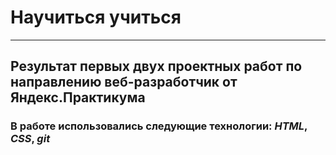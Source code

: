 # **Научиться учиться**
------
## Результат первых двух проектных работ по направлению веб-разработчик от Яндекс.Практикума
### В работе использовались следующие технологии: *HTML*, *CSS*, *git*
